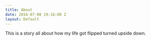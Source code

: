 ```yaml
---
title: About
date: 2016-07-08 19:16:00 Z
layout: Default
---
```


This is a story all about how my life got flipped turned upside down.